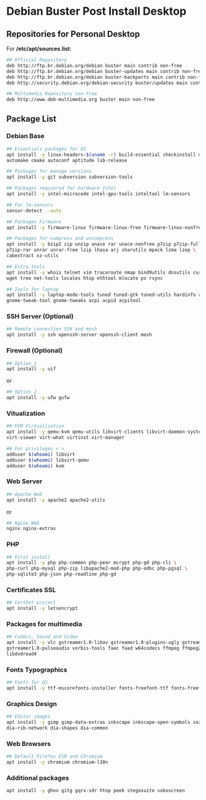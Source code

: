 # Debian Buster Post Install Desktop

## Repositories for Personal Desktop

For **/etc/apt/sources.list**: 

```sh 
## Official Repository
deb http://ftp.br.debian.org/debian buster main contrib non-free
deb http://ftp.br.debian.org/debian buster-updates main contrib non-free
deb http://ftp.br.debian.org/debian buster-backports main contrib non-free
deb http://security.debian.org/debian-security buster/updates main contribnon-free

## Multimedia Repository non-free
deb http://www.deb-multimedia.org buster main non-free
``` 

## Package List

### Debian Base

```sh 
## Essentials packages for OS
apt install -y linux-headers-$(uname -r) build-essential checkinstall make \
automake cmake autoconf aptitude lsb-release

## Packages for manage versions
apt install -y git subversion subversion-tools

## Packages requiered for hardware Intel
apt install -y intel-microcode intel-gpu-tools inteltool lm-sensors

## For lm-sensors
sensor-detect --auto

## Packages Firmware
apt install -y firmware-linux firmware-linux-free firmware-linux-nonfree 

## Packages for compress and uncompress
apt install -y bzip2 zip unzip unace rar unace-nonfree p7zip p7zip-full \
p7zip-rar unrar unrar-free lzip lhasa arj sharutils mpack lzma lzop \
cabextract xz-utils

## Extra tools
apt install -y whois telnet vim traceroute nmap bind9utils dnsutils curl \
wget tree net-tools locales htop ethtool mlocate pv rsync

## Tools for laptop 
apt install -y laptop-mode-tools tuned tuned-gtk tuned-utils hardinfo arc-theme \
gnome-tweak-tool gnome-tweaks acpi acpid acpitool
```

### SSH Server (Optional)

```sh
## Remote connection SSH and mosh
apt install -y ssh openssh-server openssh-client mosh
```

### Firewall (Optional)

```sh
## Option 1
apt install -y uif			
```

or

```sh
## Option 2
apt install -y ufw gufw			
```

### Vitualization

```sh
## KVM Virtualization
apt install -y qemu-kvm qemu-utils libvirt-clients libvirt-daemon-system \
virt-viewer virt-what virtinst virt-manager

## For privileges < >
adduser $(whoami) libvirt
adduser $(whoami) libvirt-qemu
adduser $(whoami) kvm
```

### Web Server

```sh
## Apache Web
apt install -y apache2 apache2-utils
```

or

```sh
## Nginx Web
nginx nginx-extras
```

### PHP

```sh
## First install
apt install -y php php-common php-pear mcrypt php-gd php-cli \
php-curl php-mysql php-zip libapache2-mod-php php-odbc php-pgsql \
php-sqlite3 php-json php-readline php-gd  
```

### Certificates SSL

```sh
## Certbot project
apt install -y letsencrypt
```

### Packages for multimedia

```sh
## Codecs, Sound and Video
apt install -y vlc gstreamer1.0-libav gstreamer1.0-plugins-ugly gstreamer1.0-plugins-bad \
gstreamer1.0-pulseaudio vorbis-tools faac faad w64codecs ffmpeg ffmpeg2theora libdvdcss2 \ 
libdvdread4
```

### Fonts Typographics

```sh
## Fonts for OS
apt install -y ttf-mscorefonts-installer fonts-freefont-ttf fonts-freefont-otf
```

### Graphics Design 

```sh 
## Editor images
apt install -y gimp gimp-data-extras inkscape inkscape-open-symbols sozi dia \
dia-rib-network dia-shapes dia-common
```

### Web Browsers 

```sh 
## Default Firefox ESR and Chromium
apt install -y chromium chromium-l10n
```

### Additional packages

```sh
apt install -y ghex gitg gqrx-sdr htop peek stegosuite vokoscreen
```